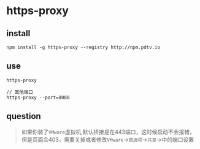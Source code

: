 # https-proxy


## install
```
npm install -g https-proxy --registry http://npm.pdtv.io
```

## use
```
https-proxy

// 其他端口
https-proxy --port=8080
```

## question
> 如果你装了`VMware`虚拟机,默认桥接是在443端口，这时候启动不会报错，但是页面会403，需要关掉或者修改`VMware`->`首选项`->`共享`->中的端口设置